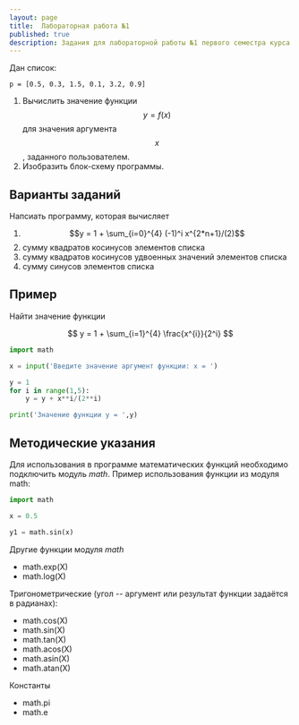 ```yaml
---
layout: page
title:  Лабораторная работа №1
published: true
description: Задания для лабораторной работы №1 первого семестра курса "Технологии и языки программирования"
---
```


Дан список:
~~~
p = [0.5, 0.3, 1.5, 0.1, 3.2, 0.9]
~~~

1. Вычислить значение функции $$y=f(x)$$ для значения аргумента $$x$$, заданного пользователем.
1. Изобразить блок-схему программы.

## Варианты заданий

Напсиать программу, которая вычисляет

1. $$y = 1 + \sum_{i=0}^{4} (-1)^i x^{2*n+1}/(2)$$
1. сумму квадратов косинусов элементов списка
1. сумму квадратов косинусов удвоенных значений элементов списка
1. сумму синусов элементов списка

## Пример

Найти значение функции

$$
y = 1 + \sum_{i=1}^{4} \frac{x^{i}}{2^i}
$$

~~~python
import math

x = input('Введите значение аргумент функции: x = ')

y = 1
for i in range(1,5):  
    y = y + x**i/(2**i)

print('Значение функции y = ',y)
~~~



## Методические указания

Для использования в программе математических функций необходимо подключить модуль *math*. Пример использования функции из модуля math:
~~~python
import math

x = 0.5

y1 = math.sin(x)
~~~

Другие функции модуля *math*

- math.exp(X)  
- math.log(X)

Тригонометрические (угол -- аргумент или результат функции задаётся в радианах):

- math.cos(X)
- math.sin(X)
- math.tan(X)
- math.acos(X)
- math.asin(X)
- math.atan(X)

Константы

- math.pi
- math.e

